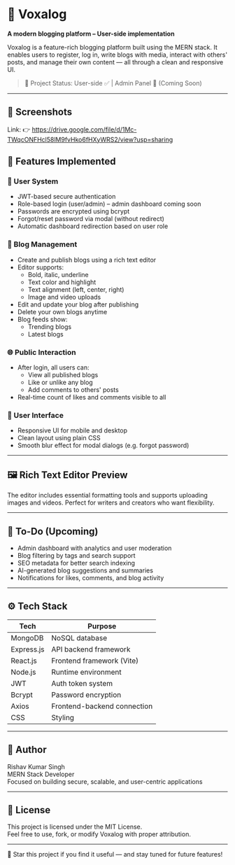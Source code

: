 # 📝 Voxalog  
**A modern blogging platform – User-side implementation**

Voxalog is a feature-rich blogging platform built using the MERN stack. It enables users to register, log in, write blogs with media, interact with others' posts, and manage their own content — all through a clean and responsive UI.

> 🔧 Project Status: User-side ✅ | Admin Panel 🚧 (Coming Soon)

---

## 📸 Screenshots
Link: 👉    https://drive.google.com/file/d/1Mc-TWqcONFHcl58lM9fvHko6fHXyWRS2/view?usp=sharing

## 🚀 Features Implemented

### 👤 User System
- JWT-based secure authentication
- Role-based login (user/admin) – admin dashboard coming soon
- Passwords are encrypted using bcrypt
- Forgot/reset password via modal (without redirect)
- Automatic dashboard redirection based on user role

### 📝 Blog Management
- Create and publish blogs using a rich text editor
- Editor supports:
  - Bold, italic, underline
  - Text color and highlight
  - Text alignment (left, center, right)
  - Image and video uploads
- Edit and update your blog after publishing
- Delete your own blogs anytime
- Blog feeds show:
  - Trending blogs
  - Latest blogs

### 🌐 Public Interaction
- After login, all users can:
  - View all published blogs
  - Like or unlike any blog
  - Add comments to others' posts
- Real-time count of likes and comments visible to all

### 🎨 User Interface
- Responsive UI for mobile and desktop
- Clean layout using plain CSS
- Smooth blur effect for modal dialogs (e.g. forgot password)

---

## 🖼 Rich Text Editor Preview

The editor includes essential formatting tools and supports uploading images and videos. Perfect for writers and creators who want flexibility.



---

## 📌 To-Do (Upcoming)

- Admin dashboard with analytics and user moderation
- Blog filtering by tags and search support
- SEO metadata for better search indexing
- AI-generated blog suggestions and summaries
- Notifications for likes, comments, and blog activity

---

## ⚙️ Tech Stack

| Tech       | Purpose                      |
|------------|------------------------------|
| MongoDB    | NoSQL database               |
| Express.js | API backend framework        |
| React.js   | Frontend framework (Vite)    |
| Node.js    | Runtime environment          |
| JWT        | Auth token system            |
| Bcrypt     | Password encryption          |
| Axios      | Frontend-backend connection  |
| CSS        | Styling                      |

---

## 🧠 Author

Rishav Kumar Singh  
MERN Stack Developer  
Focused on building secure, scalable, and user-centric applications

---

## 📜 License

This project is licensed under the MIT License.  
Feel free to use, fork, or modify Voxalog with proper attribution.

---

🌟 Star this project if you find it useful — and stay tuned for future features!
